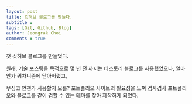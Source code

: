 ```yaml
---
layout: post
title: 깃허브 블로그를 만들다.
subtitle : 
tags: [Git, Github, Blog]
author: Jeongrak Choi
comments : true
---
```


첫 깃허브 블로그를 만들었다.
<br>

원래, 기술 포스팅을 목적으로 몇 년 전 까지는 티스토리 블로그를 사용했었으나,
얼마 안가 귀차니즘에 닫아버렸고,
<br>

무심코 언젠가 사용할지 모를? 포트폴리오 사이트의 필요성을 느껴
겸사겸사 포트폴리오와 블로그를 같이 겸할 수 있는 테마를 찾아 제작하게 되었다.
